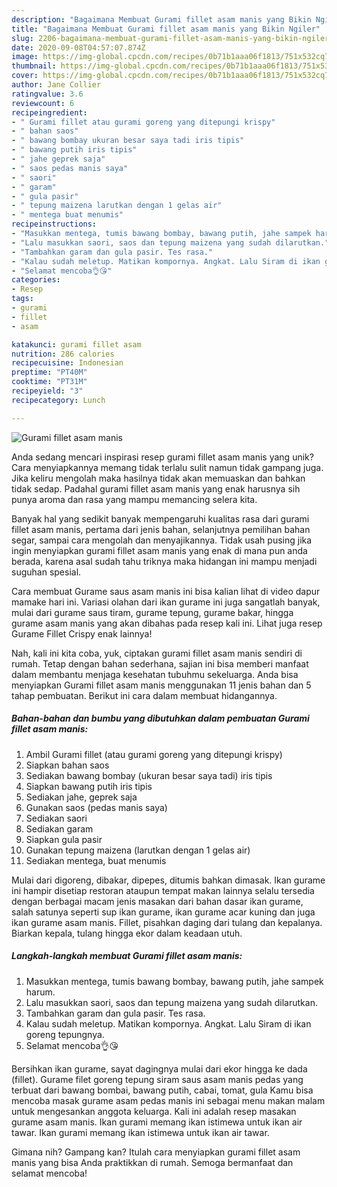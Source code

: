 ```yaml
---
description: "Bagaimana Membuat Gurami fillet asam manis yang Bikin Ngiler"
title: "Bagaimana Membuat Gurami fillet asam manis yang Bikin Ngiler"
slug: 2206-bagaimana-membuat-gurami-fillet-asam-manis-yang-bikin-ngiler
date: 2020-09-08T04:57:07.874Z
image: https://img-global.cpcdn.com/recipes/0b71b1aaa06f1813/751x532cq70/gurami-fillet-asam-manis-foto-resep-utama.jpg
thumbnail: https://img-global.cpcdn.com/recipes/0b71b1aaa06f1813/751x532cq70/gurami-fillet-asam-manis-foto-resep-utama.jpg
cover: https://img-global.cpcdn.com/recipes/0b71b1aaa06f1813/751x532cq70/gurami-fillet-asam-manis-foto-resep-utama.jpg
author: Jane Collier
ratingvalue: 3.6
reviewcount: 6
recipeingredient:
- " Gurami fillet atau gurami goreng yang ditepungi krispy"
- " bahan saos"
- " bawang bombay ukuran besar saya tadi iris tipis"
- " bawang putih iris tipis"
- " jahe geprek saja"
- " saos pedas manis saya"
- " saori"
- " garam"
- " gula pasir"
- " tepung maizena larutkan dengan 1 gelas air"
- " mentega buat menumis"
recipeinstructions:
- "Masukkan mentega, tumis bawang bombay, bawang putih, jahe sampek harum."
- "Lalu masukkan saori, saos dan tepung maizena yang sudah dilarutkan."
- "Tambahkan garam dan gula pasir. Tes rasa."
- "Kalau sudah meletup. Matikan kompornya. Angkat. Lalu Siram di ikan goreng tepungnya."
- "Selamat mencoba👌😘"
categories:
- Resep
tags:
- gurami
- fillet
- asam

katakunci: gurami fillet asam 
nutrition: 286 calories
recipecuisine: Indonesian
preptime: "PT40M"
cooktime: "PT31M"
recipeyield: "3"
recipecategory: Lunch

---
```



![Gurami fillet asam manis](https://img-global.cpcdn.com/recipes/0b71b1aaa06f1813/751x532cq70/gurami-fillet-asam-manis-foto-resep-utama.jpg)

Anda sedang mencari inspirasi resep gurami fillet asam manis yang unik? Cara menyiapkannya memang tidak terlalu sulit namun tidak gampang juga. Jika keliru mengolah maka hasilnya tidak akan memuaskan dan bahkan tidak sedap. Padahal gurami fillet asam manis yang enak harusnya sih punya aroma dan rasa yang mampu memancing selera kita.

Banyak hal yang sedikit banyak mempengaruhi kualitas rasa dari gurami fillet asam manis, pertama dari jenis bahan, selanjutnya pemilihan bahan segar, sampai cara mengolah dan menyajikannya. Tidak usah pusing jika ingin menyiapkan gurami fillet asam manis yang enak di mana pun anda berada, karena asal sudah tahu triknya maka hidangan ini mampu menjadi suguhan spesial.

Cara membuat Gurame saus asam manis ini bisa kalian lihat di video dapur mamake hari ini. Variasi olahan dari ikan gurame ini juga sangatlah banyak, mulai dari gurame saus tiram, gurame tepung, gurame bakar, hingga gurame asam manis yang akan dibahas pada resep kali ini. Lihat juga resep Gurame Fillet Crispy enak lainnya!


Nah, kali ini kita coba, yuk, ciptakan gurami fillet asam manis sendiri di rumah. Tetap dengan bahan sederhana, sajian ini bisa memberi manfaat dalam membantu menjaga kesehatan tubuhmu sekeluarga. Anda bisa menyiapkan Gurami fillet asam manis menggunakan 11 jenis bahan dan 5 tahap pembuatan. Berikut ini cara dalam membuat hidangannya.

<!--inarticleads1-->

##### Bahan-bahan dan bumbu yang dibutuhkan dalam pembuatan Gurami fillet asam manis:

1. Ambil  Gurami fillet (atau gurami goreng yang ditepungi krispy)
1. Siapkan  bahan saos
1. Sediakan  bawang bombay (ukuran besar saya tadi) iris tipis
1. Siapkan  bawang putih iris tipis
1. Sediakan  jahe, geprek saja
1. Gunakan  saos (pedas manis saya)
1. Sediakan  saori
1. Sediakan  garam
1. Siapkan  gula pasir
1. Gunakan  tepung maizena (larutkan dengan 1 gelas air)
1. Sediakan  mentega, buat menumis


Mulai dari digoreng, dibakar, dipepes, ditumis bahkan dimasak. Ikan gurame ini hampir disetiap restoran ataupun tempat makan lainnya selalu tersedia dengan berbagai macam jenis masakan dari bahan dasar ikan gurame, salah satunya seperti sup ikan gurame, ikan gurame acar kuning dan juga ikan gurame asam manis. Fillet, pisahkan daging dari tulang dan kepalanya. Biarkan kepala, tulang hingga ekor dalam keadaan utuh. 

<!--inarticleads2-->

##### Langkah-langkah membuat Gurami fillet asam manis:

1. Masukkan mentega, tumis bawang bombay, bawang putih, jahe sampek harum.
1. Lalu masukkan saori, saos dan tepung maizena yang sudah dilarutkan.
1. Tambahkan garam dan gula pasir. Tes rasa.
1. Kalau sudah meletup. Matikan kompornya. Angkat. Lalu Siram di ikan goreng tepungnya.
1. Selamat mencoba👌😘


Bersihkan ikan gurame, sayat dagingnya mulai dari ekor hingga ke dada (fillet). Gurame filet goreng tepung siram saus asam manis pedas yang terbuat dari bawang bombai, bawang putih, cabai, tomat, gula Kamu bisa mencoba masak gurame asam pedas manis ini sebagai menu makan malam untuk mengesankan anggota keluarga. Kali ini adalah resep masakan gurame asam manis. Ikan gurami memang ikan istimewa untuk ikan air tawar. Ikan gurami memang ikan istimewa untuk ikan air tawar. 

Gimana nih? Gampang kan? Itulah cara menyiapkan gurami fillet asam manis yang bisa Anda praktikkan di rumah. Semoga bermanfaat dan selamat mencoba!
